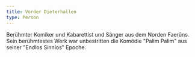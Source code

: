 ```yaml
---
title: Vorder Dieterhallen
type: Person
---
```


Berühmter Komiker und Kabarettist und Sänger aus dem Norden Faerûns. Sein berühmtestes Werk war
unbestritten die Komödie "Palim Palim" aus seiner "Endlos Sinnlos" Epoche.
